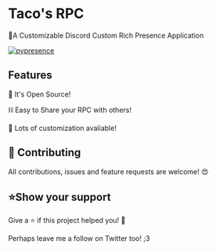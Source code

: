 # Taco's RPC

🚀A Customizable Discord Custom Rich Presence Application

[![pypresence](https://img.shields.io/badge/using-pypresence-00bb88.svg?style=for-the-badge&logo=python&logoWidth=20)](https://github.com/qwertyquerty/pypresence)


## Features

📖 It's Open Source!

⛓️ Easy to Share your RPC with others!

📠 Lots of customization avaliable!


## 🤝 Contributing

All contributions, issues and feature requests are welcome! 😍

## ⭐️Show your support

Give a ⭐️ if this project helped you! 🥰

Perhaps leave me a follow on Twitter too! ;3
